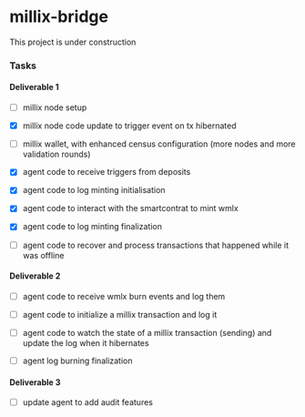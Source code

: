 # millix-bridge

This project is under construction

### Tasks

#### Deliverable 1

- [ ] millix node setup

- [x] millix node code update to trigger event on tx hibernated

- [ ] millix wallet, with enhanced census configuration (more nodes and more validation rounds)

- [x] agent code to receive triggers from deposits

- [x] agent code to log minting initialisation

- [x] agent code to interact with the smartcontrat to mint wmlx

- [x] agent code to log minting finalization

- [ ] agent code to recover and process transactions that happened while it was offline

#### Deliverable 2

- [ ] agent code to receive wmlx burn events and log them

- [ ] agent code to initialize a millix transaction and log it

- [ ] agent code to watch the state of a millix transaction (sending) and update the log when it hibernates

- [ ] agent log burning finalization

#### Deliverable 3

- [ ] update agent to add audit features
